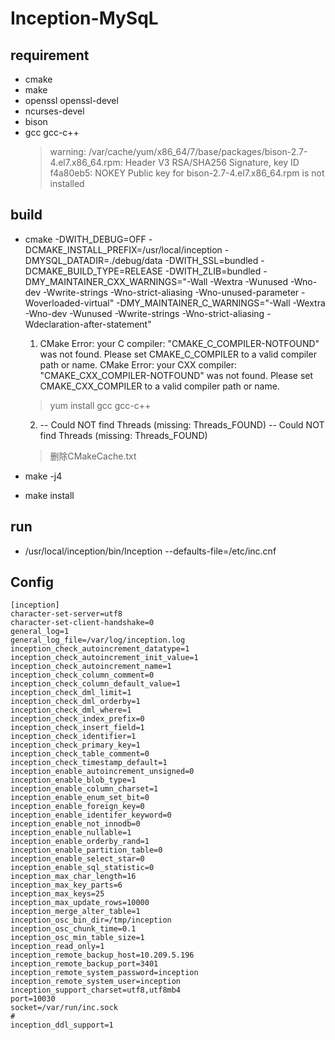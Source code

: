 # Inception-MySqL

## requirement
* cmake
* make
* openssl openssl-devel
* ncurses-devel
* bison
* gcc gcc-c++
	> warning: /var/cache/yum/x86_64/7/base/packages/bison-2.7-4.el7.x86_64.rpm: Header V3 RSA/SHA256 Signature, key ID f4a80eb5: NOKEY
Public key for bison-2.7-4.el7.x86_64.rpm is not installed

## build
* cmake -DWITH_DEBUG=OFF -DCMAKE_INSTALL_PREFIX=/usr/local/inception   -DMYSQL_DATADIR=./debug/data     -DWITH_SSL=bundled -DCMAKE_BUILD_TYPE=RELEASE -DWITH_ZLIB=bundled     -DMY_MAINTAINER_CXX_WARNINGS="-Wall -Wextra -Wunused -Wno-dev -Wwrite-strings -Wno-strict-aliasing  -Wno-unused-parameter -Woverloaded-virtual"     -DMY_MAINTAINER_C_WARNINGS="-Wall -Wextra -Wno-dev -Wunused -Wwrite-strings -Wno-strict-aliasing -Wdeclaration-after-statement"
	1. CMake Error: your C compiler: "CMAKE_C_COMPILER-NOTFOUND" was not found.   Please set CMAKE_C_COMPILER to a valid compiler path or name.
CMake Error: your CXX compiler: "CMAKE_CXX_COMPILER-NOTFOUND" was not found.   Please set CMAKE_CXX_COMPILER to a valid compiler path or name.
	> yum install gcc gcc-c++

	2. -- Could NOT find Threads (missing:  Threads_FOUND) -- Could NOT find Threads (missing:  Threads_FOUND)
	> 删除CMakeCache.txt

* make -j4
* make install

## run
* /usr/local/inception/bin/Inception --defaults-file=/etc/inc.cnf

## Config
    [inception]
    character-set-server=utf8
    character-set-client-handshake=0
    general_log=1
    general_log_file=/var/log/inception.log
    inception_check_autoincrement_datatype=1
    inception_check_autoincrement_init_value=1
    inception_check_autoincrement_name=1
    inception_check_column_comment=0
    inception_check_column_default_value=1
    inception_check_dml_limit=1
    inception_check_dml_orderby=1
    inception_check_dml_where=1
    inception_check_index_prefix=0
    inception_check_insert_field=1
    inception_check_identifier=1
    inception_check_primary_key=1
    inception_check_table_comment=0
    inception_check_timestamp_default=1
    inception_enable_autoincrement_unsigned=0
    inception_enable_blob_type=1
    inception_enable_column_charset=1
    inception_enable_enum_set_bit=0
    inception_enable_foreign_key=0
    inception_enable_identifer_keyword=0
    inception_enable_not_innodb=0
    inception_enable_nullable=1
    inception_enable_orderby_rand=1
    inception_enable_partition_table=0
    inception_enable_select_star=0
    inception_enable_sql_statistic=0
    inception_max_char_length=16
    inception_max_key_parts=6
    inception_max_keys=25
    inception_max_update_rows=10000
    inception_merge_alter_table=1
    inception_osc_bin_dir=/tmp/inception
    inception_osc_chunk_time=0.1
    inception_osc_min_table_size=1
    inception_read_only=1
    inception_remote_backup_host=10.209.5.196
    inception_remote_backup_port=3401
    inception_remote_system_password=inception
    inception_remote_system_user=inception
    inception_support_charset=utf8,utf8mb4
    port=10030
    socket=/var/run/inc.sock
    #
    inception_ddl_support=1







